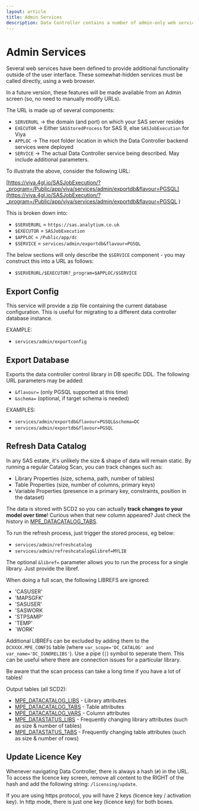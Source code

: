 ```yaml
---
layout: article
title: Admin Services
description: Data Controller contains a number of admin-only web services, such as DB Export, Lineage Generation, and Data Catalog refresh.
---
```


# Admin Services

Several web services have been defined to provide additional functionality outside of the user interface.  These somewhat-hidden services must be called directly, using a web browser.  

In a future version, these features will be made available from an Admin screen (so, no need to manually modify URLs).

The URL is made up of several components:

* `SERVERURL` -> the domain (and port) on which your SAS server resides
* `EXECUTOR` -> Either `SASStoredProcess` for SAS 9, else `SASJobExecution` for Viya
* `APPLOC` -> The root folder location in which the Data Controller backend services were deployed
* `SERVICE` -> The actual Data Controller service being described.  May include additional parameters.

To illustrate the above, consider the following URL:

[https://viya.4gl.io/SASJobExecution/?_program=/Public/app/viya/services/admin/exportdb&flavour=PGSQL](https://viya.4gl.io/SASJobExecution/?_program=/Public/app/viya/services/admin/exportdb&flavour=PGSQL
)

This is broken down into:

* `$SERVERURL` = `https://sas.analytium.co.uk`
* `$EXECUTOR` = `SASJobExecution`
* `$APPLOC` = `/Public/app/dc`
* `$SERVICE` = `services/admin/exportdb&flavour=PGSQL`

The below sections will only describe the `$SERVICE` component - you may construct this into a URL as follows:

* `$SERVERURL/$EXECUTOR?_program=$APPLOC/$SERVICE`

## Export Config

This service will provide a zip file containing the current database configuration. This is useful for migrating to a different data controller database instance.

EXAMPLE:

* `services/admin/exportconfig`

## Export Database
Exports the data controller control library in DB specific DDL.  The following URL parameters may be added:

* `&flavour=` (only PGSQL supported at this time)
* `&schema=` (optional, if target schema is needed)

EXAMPLES:

* `services/admin/exportdb&flavour=PGSQL&schema=DC`
* `services/admin/exportdb&flavour=PGSQL`

## Refresh Data Catalog

In any SAS estate, it's unlikely the size & shape of data will remain static.  By running a regular Catalog Scan, you can track changes such as:

 - Library Properties (size, schema, path, number of tables)
 - Table Properties (size, number of columns, primary keys)
 - Variable Properties (presence in a primary key, constraints, position in the dataset)

The data is stored with SCD2 so you can actually **track changes to your model over time**! Curious when that new column appeared?  Just check the history in [MPE_DATACATALOG_TABS](/tables/mpe_datacatalog_tabs).

To run the refresh process, just trigger the stored process, eg below:

* `services/admin/refreshcatalog`
* `services/admin/refreshcatalog&libref=MYLIB`

The optional `&libref=` parameter allows you to run the process for a single library.  Just provide the libref.

When doing a full scan, the following LIBREFS are ignored:

* 'CASUSER'
* 'MAPSGFK'
* 'SASUSER'
* 'SASWORK
* 'STPSAMP'
* 'TEMP'
* `WORK'

Additional LIBREFs can be excluded by adding them to the `DCXXXX.MPE_CONFIG` table (where `var_scope='DC_CATALOG' and var_name='DC_IGNORELIBS'`). Use a pipe (`|`) symbol to seperate them.  This can be useful where there are connection issues for a particular library.

Be aware that the scan process can take a long time if you have a lot of tables!  

Output tables (all SCD2):

* [MPE_DATACATALOG_LIBS](/tables/mpe_datacatalog_libs) - Library attributes
* [MPE_DATACATALOG_TABS](/tables/mpe_datacatalog_tabs) - Table attributes
* [MPE_DATACATALOG_VARS](/tables/mpe_datacatalog_vars) - Column attributes
* [MPE_DATASTATUS_LIBS](/tables/mpe_datastatus_libs) - Frequently changing library attributes (such as size & number of tables)
* [MPE_DATASTATUS_TABS](/tables/mpe_datastatus_tabs) - Frequently changing table attributes (such as size & number of rows)

## Update Licence Key

Whenever navigating Data Controller, there is always a hash (`#`) in the URL.  To access the licence key screen, remove all content to the RIGHT of the hash and add the following string: `/licensing/update`.

If you are using https protocol, you will have 2 keys (licence key / activation key).  In http mode, there is just one key (licence key) for both boxes.
